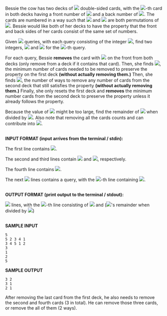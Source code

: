 Bessie the cow has two decks of ![](https://latex.codecogs.com/svg.image?N&space;(1&space;\leq&space;N&space;\leq&space;10^5)) double-sided cards, with the ![](https://latex.codecogs.com/svg.image?i)-th card in both decks having a front number of ![](https://latex.codecogs.com/svg.image?f_i) and a back number of ![](https://latex.codecogs.com/svg.image?b_i). The cards are numbered in a way such that ![](https://latex.codecogs.com/svg.image?f) and ![](https://latex.codecogs.com/svg.image?b) are both permutations of ![](https://latex.codecogs.com/svg.image?1,2,...,N). Bessie would like both of her decks to have the property that the front and back sides of her cards consist of the same set of numbers. 

Given ![](https://latex.codecogs.com/svg.image?Q) queries, with each query consisting of the integer ![](https://latex.codecogs.com/svg.image?r_i&space;(1&space;\leq&space;r_i&space;\leq&space;N)), find two integers, ![](https://latex.codecogs.com/svg.image?x_i) and ![](https://latex.codecogs.com/svg.image?y_i) for the ![](https://latex.codecogs.com/svg.image?i)-th query. 

For each query, Bessie **removes** the card with ![](https://latex.codecogs.com/svg.image?r_i) on the front from both decks (only remove from a deck if it contains that card). Then, she finds ![](https://latex.codecogs.com/svg.image?x_i), the minimum number of cards needed to be removed to preserve the property on the first deck **(without actually removing them.)** Then, she finds ![](https://latex.codecogs.com/svg.image?y_i), the number of ways to remove any number of cards from the second deck that still satisfies the property **(without actually removing them.)** Finally, she only resets the first deck and **removes** the minimum number cards from the second deck to preserve the property unless it already follows the property.

Because the value of ![](https://latex.codecogs.com/svg.image?y_i) might be too large, find the remainder of ![](https://latex.codecogs.com/svg.image?y_i) when divided by ![](https://latex.codecogs.com/svg.image?10^9+7). Also note that removing all the cards counts and can contribute into ![](https://latex.codecogs.com/svg.image?y_i).
<br></br>

**INPUT FORMAT (input arrives from the terminal / stdin):**

The first line contains ![](https://latex.codecogs.com/svg.image?N).

The second and third lines contain ![](https://latex.codecogs.com/svg.image?f) and ![](https://latex.codecogs.com/svg.image?b), respectively.

The fourth line contains ![](https://latex.codecogs.com/svg.image?Q).

The next ![](https://latex.codecogs.com/svg.image?Q) lines contains a query, with the ![](https://latex.codecogs.com/svg.image?i)-th line containing ![](https://latex.codecogs.com/svg.image?r_i).
<br></br>

**OUTPUT FORMAT (print output to the terminal / stdout):**

![](https://latex.codecogs.com/svg.image?Q) lines, with the ![](https://latex.codecogs.com/svg.image?i)-th line consisting of ![](https://latex.codecogs.com/svg.image?x_i) and (![](https://latex.codecogs.com/svg.image?y_i)'s remainder when divided by ![](https://latex.codecogs.com/svg.image?10^9+7))
<br></br>

**SAMPLE INPUT**
```
5
5 2 3 4 1
3 4 5 1 2
3
1
2
5
```

**SAMPLE OUTPUT**
```
3 2
3 1
2 1
```

After removing the last card from the first deck, he also needs to remove the second and fourth cards (3 in total). He can remove those three cards, or remove the all of them (2 ways).
